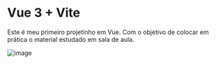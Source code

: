 # Vue 3 + Vite

Este é meu primeiro projetinho em Vue. Com o objetivo de colocar em prática o material estudado em sala de aula.


![image](https://github.com/user-attachments/assets/6a54d220-69f6-4a37-8699-f6495dc082e1)
